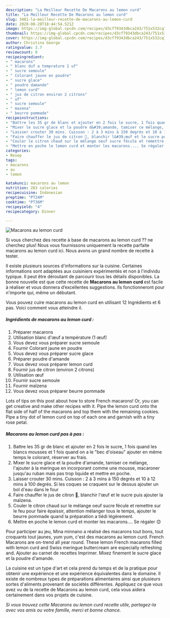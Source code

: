 ```yaml
---
description: "La Meilleur Recette De Macarons au lemon curd"
title: "La Meilleur Recette De Macarons au lemon curd"
slug: 3481-la-meilleur-recette-de-macarons-au-lemon-curd
date: 2020-08-28T18:44:54.521Z
image: https://img-global.cpcdn.com/recipes/d3cf79343dbca243/751x532cq70/macarons-au-lemon-curd-photo-principale-de-la-recette.jpg
thumbnail: https://img-global.cpcdn.com/recipes/d3cf79343dbca243/751x532cq70/macarons-au-lemon-curd-photo-principale-de-la-recette.jpg
cover: https://img-global.cpcdn.com/recipes/d3cf79343dbca243/751x532cq70/macarons-au-lemon-curd-photo-principale-de-la-recette.jpg
author: Christina George
ratingvalue: 3.7
reviewcount: 8
recipeingredient:
- " macarons"
- " blanc duf a temprature 1 uf"
- " sucre semoule"
- " Colorant jaune en poudre"
- " sucre glace"
- " poudre damande"
- " lemon curd"
- " jus de citron environ 2 citrons"
- " uf"
- " sucre semoule"
- " mazena"
- " beurre pommade"
recipeinstructions:
- "Battre les 35 gr de blanc et ajouter en 2 fois le sucre, 1 fois quand les blancs mousses et 1 fois quand on a le &#34;bec d&#39;oiseau&#34; ajouter en même temps le colorant, réserver au frais."
- "Mixer le sucre glace et la poudre d&#39;amande, tamiser ce mélange, l&#39;ajouter à la meringue en incorporant comme une mousse, macaroner jusqu&#39;au ruban mais pas trop liquide et mettre en poche."
- "Laisser crouter 30 mins. Cuisson : 2 à 3 mins à 150 degrés et 10 à 12 mins à 100 degrés. Si les coques se craquent sur le dessus ajouter un bol d&#39;eau dans le four"
- "Faire chauffer le jus de citron 🍋, blanchir l&#39;œuf et le sucre puis ajouter la maïzena."
- "Couler le citron chaud sur le mélange oeuf sucre fécule et remettre sur le feu pour faire épaissir, attention mélanger tous le temps, ajouter le beurre pommade quand la préparation a tiédi légèrement."
- "Mettre en poche le lemon curd et monter les macarons.... Se régaler 😊"
categories:
- Resep
tags:
- macarons
- au
- lemon

katakunci: macarons au lemon 
nutrition: 263 calories
recipecuisine: Indonesian
preptime: "PT24M"
cooktime: "PT36M"
recipeyield: "4"
recipecategory: Dinner

---
```



![Macarons au lemon curd](https://img-global.cpcdn.com/recipes/d3cf79343dbca243/751x532cq70/macarons-au-lemon-curd-photo-principale-de-la-recette.jpg)

Si vous cherchez des recette à base de macarons au lemon curd ?? ne cherchez plus! Nous vous fournissons uniquement la recette parfaite macarons au lemon curd ici. Nous avons un grand nombre de recette à tester.

Il existe plusieurs sources d'informations sur la cuisine. Certaines informations sont adaptées aux cuisiniers expérimentés et non à l'individu typique. Il peut être déroutant de parcourir tous les détails disponibles. La bonne nouvelle est que cette recette de <strong> Macarons au lemon curd </strong> est facile à réaliser et vous donnera d’excellentes suggestions. Ils fonctionneront pour n'importe qui, même un débutant.

<!--inarticleads1-->

Vous pouvez cuire macarons au lemon curd en utilisant 12 Ingrédients et 6 pas. Voici comment vous atteindre il.

##### Ingrédients de macarons au lemon curd :

1. Préparer  macarons
1. Utilisation  blanc d&#39;œuf a température (1 œuf)
1. Vous devez vous préparer  sucre semoule
1. Fournir  Colorant jaune en poudre
1. Vous devez vous préparer  sucre glace
1. Préparer  poudre d&#39;amande
1. Vous devez vous préparer  lemon curd
1. Fournir  jus de citron (environ 2 citrons)
1. Utilisation  œuf
1. Fournir  sucre semoule
1. Fournir  maïzena
1. Vous devez vous préparer  beurre pommade


Lots of tips on this post about how to store French macarons! Or, you can get creative and make other recipes with it. Pipe the lemon curd onto the flat side of half of the macarons and top them with the remaining cookies. Pipe a tiny dot of lemon curd on top of each one and garnish with a tiny rose petal. 

<!--inarticleads2-->

##### Macarons au lemon curd pas à pas :

1. Battre les 35 gr de blanc et ajouter en 2 fois le sucre, 1 fois quand les blancs mousses et 1 fois quand on a le &#34;bec d&#39;oiseau&#34; ajouter en même temps le colorant, réserver au frais.
1. Mixer le sucre glace et la poudre d&#39;amande, tamiser ce mélange, l&#39;ajouter à la meringue en incorporant comme une mousse, macaroner jusqu&#39;au ruban mais pas trop liquide et mettre en poche.
1. Laisser crouter 30 mins. Cuisson : 2 à 3 mins à 150 degrés et 10 à 12 mins à 100 degrés. Si les coques se craquent sur le dessus ajouter un bol d&#39;eau dans le four
1. Faire chauffer le jus de citron 🍋, blanchir l&#39;œuf et le sucre puis ajouter la maïzena.
1. Couler le citron chaud sur le mélange oeuf sucre fécule et remettre sur le feu pour faire épaissir, attention mélanger tous le temps, ajouter le beurre pommade quand la préparation a tiédi légèrement.
1. Mettre en poche le lemon curd et monter les macarons.... Se régaler 😊


Pour participer au jeu, Mina minnano a réalisé des macarons tout bons, tout croquants tout jaunes, yum yum, c&#39;est des macarons au lemon curd. French Macarons are on-trend all year round. These lemon French macarons filled with lemon curd and Swiss meringue buttercream are especially refreshing and. Ajouter au carnet de recettes Imprimer. Mixez finement le sucre glace et la poudre d&#39;amande. 

<!--inarticleads1-->

<p>
La cuisine est un type d'art et cela prend du temps et de la pratique pour obtenir une expérience et une expérience équivalentes dans le domaine. Il existe de nombreux types de préparations alimentaires ainsi que plusieurs sortes d'aliments provenant de sociétés différentes. Appliquez ce que vous avez vu de la recette de Macarons au lemon curd, cela vous aidera certainement dans vos projets de cuisine.
</p>

<p>
<i>Si vous trouvez cette Macarons au lemon curd recette utile, partagez-la avec vos amis ou votre famille, merci et bonne chance.</i>
</p>
